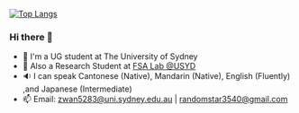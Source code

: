 <!--- [![GitHub stats](https://github-readme-stats.vercel.app/api?username=randomstar3540&theme=dracula)](https://github.com/anuraghazra/github-readme-stats) -->

[![Top Langs](https://github-readme-stats.vercel.app/api/top-langs/?username=randomstar3540&layout=compact&theme=dracula)](https://github.com/anuraghazra/github-readme-stats)

### Hi there 👋

- 🏫 I'm a UG student at The University of Sydney
- 🔎 Also a Research Student at [FSA Lab @USYD](https://www.fsa-lab.org/)
- 🔉 I can speak Cantonese (Native), Mandarin (Native), English (Fluently) ,and Japanese (Intermediate)
- 📫 Email: zwan5283@uni.sydney.edu.au | randomstar3540@gmail.com
<!--- - ❤️ Pronouns: She/Her 🏳️‍⚧️  -->
